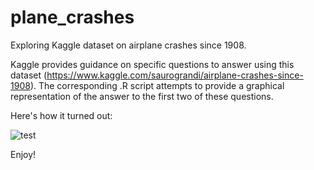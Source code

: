 # plane_crashes
Exploring Kaggle dataset on airplane crashes since 1908. 

Kaggle provides guidance on specific questions to answer using this dataset (https://www.kaggle.com/saurograndi/airplane-crashes-since-1908). The corresponding .R script attempts to provide a graphical representation of the answer to the first two of these questions. 

Here's how it turned out:

![test](https://github.com/jtryker/plane_crashes/blob/master/Rplot.png)


Enjoy!
